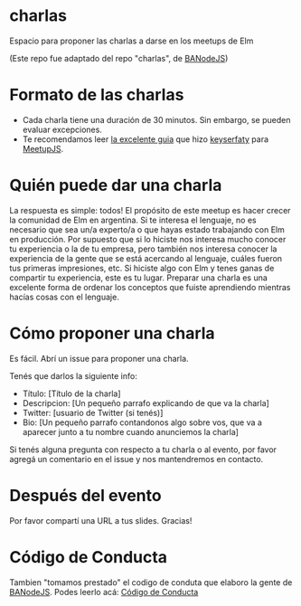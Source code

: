 # charlas

Espacio para proponer las charlas a darse en los meetups de Elm 

(Este repo fue adaptado del repo "charlas", de [BANodeJS](https://github.com/banodejs/charlas))

# Formato de las charlas
- Cada charla tiene una duración de 30 minutos. Sin embargo, se pueden evaluar excepciones.
- Te recomendamos leer [la excelente guia](https://github.com/meetupjs-ar/guias) que hizo [keyserfaty](https://github.com/keyserfaty) para [MeetupJS](https://github.com/meetupjs-ar). 

# Quién puede dar una charla
La respuesta es simple: todos! El propósito de este meetup es hacer crecer la comunidad de Elm en argentina. Si te interesa el lenguaje, no es necesario que sea un/a experto/a o que hayas estado trabajando con Elm en producción. Por supuesto que si lo hiciste nos interesa mucho conocer tu experiencia o la de tu empresa, pero también nos interesa conocer la experiencia de la gente que se está acercando al lenguaje, cuáles fueron tus primeras impresiones, etc. Si hiciste algo con Elm y tenes ganas de compartir tu experiencia, este es tu lugar. Preparar una charla es una excelente forma de ordenar los conceptos que fuiste aprendiendo mientras hacías cosas con el lenguaje.

# Cómo proponer una charla
Es fácil. Abrí un issue para proponer una charla.

Tenés que darlos la siguiente info:
- Título: [Título de la charla]
- Descripcion: [Un pequeño parrafo explicando de que va la charla]
- Twitter: [usuario de Twitter (si tenés)]
- Bio: [Un pequeño parrafo contandonos algo sobre vos, que va a aparecer junto a tu nombre cuando anunciemos la charla]

Si tenés alguna pregunta con respecto a tu charla o al evento, por favor agregá un comentario en el issue y nos mantendremos en contacto.

# Después del evento
Por favor compartí una URL a tus slides.
Gracias!

# Código de Conducta
Tambien "tomamos prestado" el codigo de conduta que elaboro la gente de [BANodeJS](https://github.com/banodejs).
Podes leerlo acá: [Código de Conducta](https://github.com/baireselm/charlas/blob/master/CONDUCT.md)
